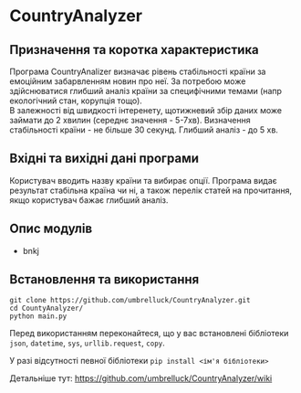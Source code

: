 # CountryAnalyzer
## Призначення та коротка характеристика
Програма CountryAnalizer визначає рівень стабільності країни за емоційним забарвленням новин про неї. За потребою може здійснюватися глибший аналіз країни за специфічними темами (напр екологічний стан, корупція тощо).<br/>
В залежності від швидкості інтеренету, щотижневий збір даних може займати до 2 хвилин (середнє значення - 5-7хв). Визначення стабільності країни - не більше 30 секунд. Глибший аналіз - до 5 хв.
## Вхідні та вихідні дані програми
Користувач вводить назву країни та вибирає опції. Програма видає результат стабільна країна чи ні, а також перелік статей на прочитання, якщо користувач бажає глибший аналіз.
## Опис модулів
* bnkj
## Встановлення та використання
````
git clone https://github.com/umbrelluck/CountryAnalyzer.git
cd CountyAnalyzer/
python main.py
````
Перед використанням переконайтеся, що у вас встановлені бібліотеки ```json```, ```datetime```, `sys`, `urllib.request`, `copy`.

У разі відсутності певної бібліотеки `pip install <ім'я бібліотеки>`

Детальніше тут: https://github.com/umbrelluck/CountryAnalyzer/wiki
